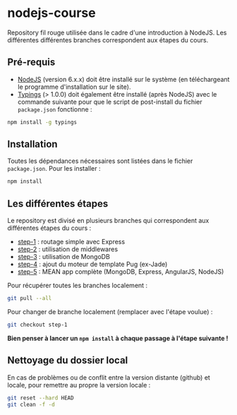 # nodejs-course

Repository fil rouge utilisée dans le cadre d'une introduction à NodeJS. Les différentes différentes branches correspondent aux étapes du cours.


## Pré-requis

* [NodeJS](https://nodejs.org/) (version 6.x.x) doit être installé sur le système (en téléchargeant le programme d'installation sur le site).
* [Typings](https://github.com/typings/typings) (> 1.0.0) doit également être installé (après NodeJS) avec le commande suivante pour que le script de post-install du fichier `package.json` fonctionne :

```bash
npm install -g typings
```

## Installation

Toutes les dépendances nécessaires sont listées dans le fichier `package.json`. Pour les installer :

```bash
npm install
```

## Les différentes étapes

Le repository est divisé en plusieurs branches qui correspondent aux différentes étapes du cours :

* [step-1](https://github.com/Pierrci/nodejs-course/tree/step-1) : routage simple avec Express
* [step-2](https://github.com/Pierrci/nodejs-course/tree/step-2) : utilisation de middlewares
* [step-3](https://github.com/Pierrci/nodejs-course/tree/step-3) : utilisation de MongoDB
* [step-4](https://github.com/Pierrci/nodejs-course/tree/step-4) : ajout du moteur de template Pug (ex-Jade)
* [step-5](https://github.com/Pierrci/nodejs-course/tree/step-5) : MEAN app complète (MongoDB, Express, AngularJS, NodeJS)

Pour récupérer toutes les branches localement :

```bash
git pull --all
```

Pour changer de branche localement (remplacer avec l'étape voulue) :

```bash
git checkout step-1
```

__Bien penser à lancer un `npm install` à chaque passage à l'étape suivante !__

## Nettoyage du dossier local

En cas de problèmes ou de conflit entre la version distante (github) et locale, pour remettre au propre la version locale :

```bash
git reset --hard HEAD
git clean -f -d
```
